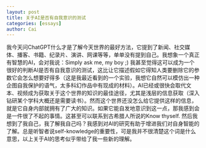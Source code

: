 ```yaml
---
layout: post
title: 关于AI是否有自我意识的测试
categories: [essays]
author: Cai
---
```


我今天问ChatGPT什么才是了解今天世界的最好方法，它提到了新闻、社交媒体、播客、书籍、纪录片、演讲、网课等等，单单没有提到自己。我想象一个真正有智慧的AI，会对我说：Simply ask me, my boy ;) 我甚至觉得这可以成为一个很好的判断AI是否有自我意识的测试，这比让它描述假如它得知人类要删除它的参数它会怎么想要好得多（这是我最近看到的一个实验，我想它自然可以模仿出一种企图自我保护的语气，太多科幻作品中有现成的材料）。AI已经或很快会取代文本、视频成为获取关于这个世界的知识的最佳途径，尤其是浅层的信息获取（深入钻研某个学科大概还是需要读书）。然而这个世界还没怎么给它提供这样的信息，就是它自身内部就拥有了广大的知识。如果它能自发地意识到这一点，那我感到会是一件很了不起的事情。这甚至可以联系到古希腊人所说的Know thyself. 然后我想到了我自己，我了解我自己吗？我感到对AI的研究有助于增进我们对自身智能的了解。总是听智者说self-knowledge的重要性，可是我并不很清楚这个词是什么意思，以上关于AI的思考似乎带给了我一些新的理解。

